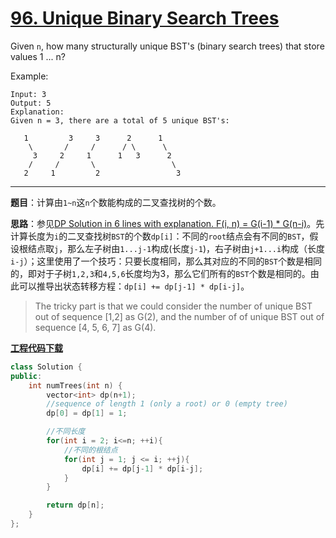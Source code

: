 # [96. Unique Binary Search Trees](https://leetcode.com/problems/unique-binary-search-trees/)

Given `n`, how many structurally unique BST's (binary search trees) that store values 1 ... n?

Example:

    Input: 3
    Output: 5
    Explanation:
    Given n = 3, there are a total of 5 unique BST's:

       1         3     3      2      1
        \       /     /      / \      \
         3     2     1      1   3      2
        /     /       \                 \
       2     1         2                 3

-----

**题目**：计算由`1~n`这`n`个数能构成的二叉查找树的个数。

**思路**：参见[DP Solution in 6 lines with explanation. F(i, n) = G(i-1) * G(n-i)](https://leetcode.com/problems/unique-binary-search-trees/discuss/31666/DP-Solution-in-6-lines-with-explanation.-F(i-n)-G(i-1)-*-G(n-i))。先计算长度为`i`的二叉查找树`BST`的个数`dp[i]`：不同的`root`结点会有不同的`BST`，假设根结点取`j`，那么左子树由`1...j-1`构成(长度`j-1`)，右子树由`j+1...i`构成（长度`i-j`）；这里使用了一个技巧：只要长度相同，那么其对应的不同的`BST`个数是相同的，即对于子树`1,2,3`和`4,5,6`长度均为3，那么它们所有的`BST`个数是相同的。由此可以推导出状态转移方程：`dp[i] += dp[j-1] * dp[i-j]`。

> The tricky part is that we could consider the number of unique BST out of sequence [1,2] as G(2), and the number of of unique BST out of sequence [4, 5, 6, 7] as G(4).

[**工程代码下载**](https://github.com/shenkh/leetcode)

```cpp  
class Solution {
public:
    int numTrees(int n) {
        vector<int> dp(n+1);
        //sequence of length 1 (only a root) or 0 (empty tree)
        dp[0] = dp[1] = 1;

        //不同长度
        for(int i = 2; i<=n; ++i){
            //不同的根结点
            for(int j = 1; j <= i; ++j){
                dp[i] += dp[j-1] * dp[i-j];
            }
        }

        return dp[n];
    }
};
```